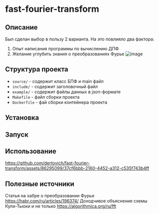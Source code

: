 # fast-fourier-transform
## Описание
Был сделан выбор в пользу 2 варианта. На это повлияло два фактора:
1. Опыт написания программы по вычислению ДПФ
2. Желание углубить знания о преобразованиях Фурье
![image](https://github.com/dertovich/fast-fourier-transform/assets/86295099/96068a25-3059-481c-bef5-fdf84a294fe0)

## Структура проекта 
- `source/` - содержит класс БПФ и main файл
- `include/` - содержит заголовочный файл
- `example/` - содержит файлы данных в json-формате
- `Makefile` - файл сборки проекта
- `Dockerfile` - фай сборки контейнера проекта

## Установка 

## Запуск

## Использование


https://github.com/dertovich/fast-fourier-transform/assets/86295099/37cf6bbb-2160-4452-a312-c535f743b4ff



## Полезные источники
Статья на хабре о преобразовании Фурье https://habr.com/ru/articles/196374/
Доходчивое объяснение схемы Кули-Тьюки и не только https://algorithmica.org/ru/fft
